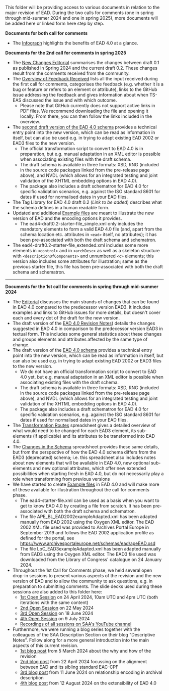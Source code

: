 This folder will be providing access to various documents in relation to the major revision of EAD. During the two calls for comments (one in spring through mid-summer 2024 and one in spring 2025), more documents will be added here or linked form here step by step. 

**Documents for both call for comments**
- The [Infograph](https://github.com/SAA-SDT/TS-EAS-subteam-notes/blob/master/ead-subteam/major-revision_2021-2025_documents/Infograph.pdf) highlights the benefits of EAD 4.0 at a glance.

**Documents for the 2nd call for comments in spring 2025**
- The [New Changes Editorial](https://github.com/SAA-SDT/TS-EAS-subteam-notes/blob/master/ead-subteam/major-revision_2021-2025_documents/20250414_NewChanges_FinalCallForComments_EAD4.0.pdf) summarises the changes between draft 0.1 as published in Spring 2024 and the current draft 0.2. These changes result from the comments received from the community.
- The [Overview of Feedback Received](https://github.com/SAA-SDT/TS-EAS-subteam-notes/blob/master/ead-subteam/major-revision_2021-2025_documents/FeedbackReceived_1stCallForComments_EAD4.0.pdf) lists all the input received during the first call for comments, categorises the feedback (e.g. whether it is a bug or feature or refers to an element or attribute), links to the GitHub issue addressing the feedback and gives information about when TS-EAS discussed the issue and with which outcome.
  - Please note that GitHub currently does not support active links in PDF files. We recommend downloading the file and opening it locally. From there, you can then follow the links included in the overview. 
- The [second draft version of the EAD 4.0 schema](https://github.com/SAA-SDT/eas-schemas/releases/tag/v0.2.0-alpha) provides a technical entry point into the new version, which can be read as information in itself, but can also be used e.g. in trying to adapt existing EAD 2002 or EAD3 files to the new version.
  - The official transformation script to convert to EAD 4.0 is in preparation, but e.g. manual adaptation in an XML editor is possible when associating existing files with the draft schema.
  - The draft schema is available in three formats: XSD, RNG (included in the source code packages linked from the pre-release page above), and NVDL (which allows for an integrated testing and joint validation of the XHTML embedding options in EAD 4.0).
  - The package also includes a draft schematron for EAD 4.0 for specific validation scenarios, e.g. against the ISO standard 8601 for dates if used for normalised dates in your EAD files.
- The Tag Library for EAD 4.0 draft 0.2 (*Link to be added*) describes what the schema defines in a human readable form.
- Updated and additional [Example files](https://github.com/SAA-SDT/TS-EAS-subteam-notes/tree/master/ead-subteam/major-revision_2021-2025_documents/example_files/Spring2025) are meant to illustrate the new version of EAD and the encoding options it provides.
  - The ead4-draft0.2-starter-file_simple.xml only includes the mandatory elements to form a valid EAD 4.0 file (and, apart from the schema location etc. attributes in `<ead>` itself, no attributes); it has been pre-associated with both the draft schema and schematron. 
- The ead4-draft0.2-starter-file_extended.xml includes some more elements in `<control>` and in `<archDesc>` as well as a skeleton structure with `<descriptionOfComponents>` and unnumbered `<c>` elements; this version also includes some attributes for illustration; same as the previous starter file, this file has been pre-associated with both the draft schema and schematron.

---

**Documents for the 1st call for comments in spring through mid-summer 2024**
- The [Editorial](https://github.com/SAA-SDT/TS-EAS-subteam-notes/blob/master/ead-subteam/major-revision_2021-2025_documents/Editorial_ChangesInEAD4.0.pdf) discusses the main strands of changes that can be found in EAD 4.0 compared to the predecessor version EAD3. It includes examples and links to GitHub issues for more details, but doesn't cover each and every dot of the draft for the new version.
- The draft version of the [EAD 4.0 Revision Notes](https://github.com/SAA-SDT/TS-EAS-subteam-notes/blob/master/ead-subteam/major-revision_2021-2025_documents/RevisionNotesEAD3toEAD4.0.pdf)) details the changes suggested in EAD 4.0 in comparison to the predecessor version EAD3 in textual form. This includes some general statistics about these changes and groups elements and attributes affected by the same type of change. 
- The draft version of the [EAD 4.0 schema](https://github.com/SAA-SDT/eas-schemas/releases/tag/v0.1.0-alpha) provides a technical entry point into the new version, which can be read as information in itself, but can also be used e.g. in trying to adapt existing EAD 2002 or EAD3 files to the new version.
  - We do not have an official transformation script to convert to EAD 4.0 yet, but e.g. manual adaptation in an XML editor is possible when associating existing files with the draft schema.
  - The draft schema is available in three formats: XSD, RNG (included in the source code packages linked from the pre-release page above), and NVDL (which allows for an integrated testing and joint validation of the XHTML embedding options in EAD 4.0).
  - The package also includes a draft schematron for EAD 4.0 for specific validation scenarios, e.g. against the ISO standard 8601 for dates if used for normalised dates in your EAD files.
- The [Transformation Routes](https://github.com/SAA-SDT/TS-EAS-subteam-notes/blob/master/ead-subteam/major-revision_2021-2025_documents/FromEAD3toEAD4.0_TransformationRoutes.pdf) spreadsheet gives a detailed overview of what would need to be changed for each EAD3 element, its sub-elements (if applicable) and its attributes to be transformed into EAD 4.0.
- The [Changes in the Schema](https://github.com/SAA-SDT/TS-EAS-subteam-notes/blob/master/ead-subteam/major-revision_2021-2025_documents/FromEAD3toEAD4.0_ChangesInTheSchema_Elements.pdf) spreadsheet provides these same details, but from the perspective of how the EAD 4.0 schema differs from the EAD3 (deprecated) schema; i.e. this spreadsheet also includes notes about new elements that will be available in EAD 4.0, new optional sub-elements and new optional attributes, which offer new extended possibilities when starting fresh in EAD 4.0, but do not necessarily play a role when transforming from previous versions
- We have started to create [Example files](https://github.com/SAA-SDT/TS-EAS-subteam-notes/tree/master/ead-subteam/major-revision_2021-2025_documents/example_files/Spring2024) in EAD 4.0 and will make more of these available for illustration throughout the call for comments phase.
  - The ead4-starter-file.xml can be used as a basis when you want to get to know EAD 4.0 by creating a file from scratch. It has been pre-associated with both the draft schema and schematron.
  - The file APE_BL_EAD2002exampleAdapted.xml has been adapted manually from EAD 2002 using the Oxygen XML editor. The EAD 2002 XML file used was provided to Archives Portal Europe in September 2019 and follows the EAD 2002 application profile as defined for the portal, see https://www.archivesportaleurope.net/schemas/ead/apeEAD.xsd
  - The file LoC_EAD3exampleAdapted.xml has been adapted manually from EAD3 using the Oxygen XML editor. The EAD3 file used was downloaded from the Library of Congress' catalogue on 24 January 2024.
- Throughout the 1st Call for Comments phase, we held several open drop-in sessions to present various aspects of the revision and the new version of EAD and to allow the community to ask questions, e.g. in preparation to submitting comments. The slide decks used during these sessions are also added to this folder here:
  - [1st Open Session](https://github.com/SAA-SDT/TS-EAS-subteam-notes/blob/master/ead-subteam/major-revision_2021-2025_documents/20240424_EAD4CallForComments_Session1.pdf) on 24 April 2024, 10am UTC and 4pm UTC (both iterations with the same content)
  - [2nd Open Session](https://github.com/SAA-SDT/TS-EAS-subteam-notes/blob/master/ead-subteam/major-revision_2021-2025_documents/20240522_EAD4CallForComments_Session2.pdf) on 22 May 2024
  - [3rd Open Session](https://github.com/SAA-SDT/TS-EAS-subteam-notes/blob/master/ead-subteam/major-revision_2021-2025_documents/20240618_EAD4CallForComments_Session3.pdf) on 18 June 2024
  - [4th Open Session](https://github.com/SAA-SDT/TS-EAS-subteam-notes/blob/master/ead-subteam/major-revision_2021-2025_documents/20240709_EAD4CallForComments_Session4.pdf) on 9 July 2024
  - [Recordings of all sessions on SAA's YouTube channel](https://www.youtube.com/c/SocietyofAmericanArchivists/videos)
- Furthermore, we were running a blog series together with the colleagues of the SAA Description Section on their blog "Descriptive Notes". Follow along for a more general introduction into the main aspects of this current revision.
  - [1st blog post](https://saadescription.wordpress.com/2024/03/05/shape-the-future-of-ead-a-call-to-action-part-i/) from 5 March 2024 about the why and how of the revision
  - [2nd blog post](https://saadescription.wordpress.com/2024/04/22/shape-the-future-of-ead-a-call-to-action-part-ii/) from 22 April 2024 focussing on the alignment between EAD and its sibling standard EAC-CPF
  - [3rd blog post](https://saadescription.wordpress.com/2024/06/11/shape-the-future-of-ead-a-call-to-action-part-iii) from 11 June 2024 on relationship encoding in archival description
  - [4th blog post](https://saadescription.wordpress.com/2024/08/12/shape-the-future-of-ead-a-call-to-action-part-iv/) from 12 August 2024 on the extensibility of EAD 4.0
